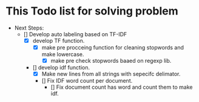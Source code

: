# This Todo list for solving problem 
* Next Steps: 
    - [] Develop auto labeling based on TF-IDF
        - [x] develop TF function.
            - [x] make pre procceing function for cleaning stopwords and make lowercase.
                - [x] make pre check stopwords baaed on regexp lib.
        - [] develop idf function.  
            - [x] Make new lines from all strings with sepecifc delimator.
            - [] Fix IDF word count per document.  
                - [] Fix document count has word and count them to make idf. 

